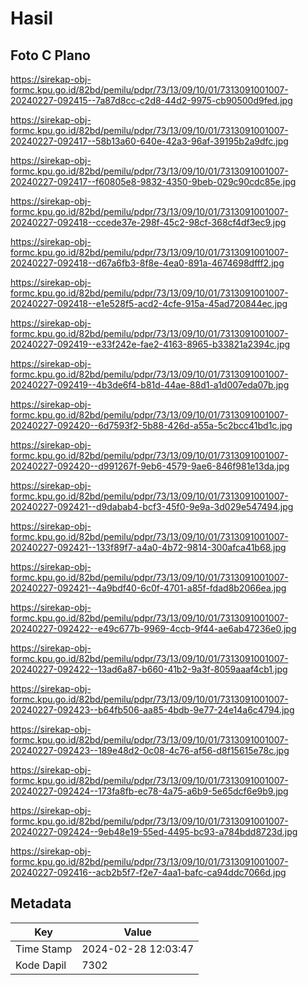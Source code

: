 # Hasil

## Foto C Plano

https://sirekap-obj-formc.kpu.go.id/82bd/pemilu/pdpr/73/13/09/10/01/7313091001007-20240227-092415--7a87d8cc-c2d8-44d2-9975-cb90500d9fed.jpg

https://sirekap-obj-formc.kpu.go.id/82bd/pemilu/pdpr/73/13/09/10/01/7313091001007-20240227-092417--58b13a60-640e-42a3-96af-39195b2a9dfc.jpg

https://sirekap-obj-formc.kpu.go.id/82bd/pemilu/pdpr/73/13/09/10/01/7313091001007-20240227-092417--f60805e8-9832-4350-9beb-029c90cdc85e.jpg

https://sirekap-obj-formc.kpu.go.id/82bd/pemilu/pdpr/73/13/09/10/01/7313091001007-20240227-092418--ccede37e-298f-45c2-98cf-368cf4df3ec9.jpg

https://sirekap-obj-formc.kpu.go.id/82bd/pemilu/pdpr/73/13/09/10/01/7313091001007-20240227-092418--d67a6fb3-8f8e-4ea0-891a-4674698dfff2.jpg

https://sirekap-obj-formc.kpu.go.id/82bd/pemilu/pdpr/73/13/09/10/01/7313091001007-20240227-092418--e1e528f5-acd2-4cfe-915a-45ad720844ec.jpg

https://sirekap-obj-formc.kpu.go.id/82bd/pemilu/pdpr/73/13/09/10/01/7313091001007-20240227-092419--e33f242e-fae2-4163-8965-b33821a2394c.jpg

https://sirekap-obj-formc.kpu.go.id/82bd/pemilu/pdpr/73/13/09/10/01/7313091001007-20240227-092419--4b3de6f4-b81d-44ae-88d1-a1d007eda07b.jpg

https://sirekap-obj-formc.kpu.go.id/82bd/pemilu/pdpr/73/13/09/10/01/7313091001007-20240227-092420--6d7593f2-5b88-426d-a55a-5c2bcc41bd1c.jpg

https://sirekap-obj-formc.kpu.go.id/82bd/pemilu/pdpr/73/13/09/10/01/7313091001007-20240227-092420--d991267f-9eb6-4579-9ae6-846f981e13da.jpg

https://sirekap-obj-formc.kpu.go.id/82bd/pemilu/pdpr/73/13/09/10/01/7313091001007-20240227-092421--d9dabab4-bcf3-45f0-9e9a-3d029e547494.jpg

https://sirekap-obj-formc.kpu.go.id/82bd/pemilu/pdpr/73/13/09/10/01/7313091001007-20240227-092421--133f89f7-a4a0-4b72-9814-300afca41b68.jpg

https://sirekap-obj-formc.kpu.go.id/82bd/pemilu/pdpr/73/13/09/10/01/7313091001007-20240227-092421--4a9bdf40-6c0f-4701-a85f-fdad8b2066ea.jpg

https://sirekap-obj-formc.kpu.go.id/82bd/pemilu/pdpr/73/13/09/10/01/7313091001007-20240227-092422--e49c677b-9969-4ccb-9f44-ae6ab47236e0.jpg

https://sirekap-obj-formc.kpu.go.id/82bd/pemilu/pdpr/73/13/09/10/01/7313091001007-20240227-092422--13ad6a87-b660-41b2-9a3f-8059aaaf4cb1.jpg

https://sirekap-obj-formc.kpu.go.id/82bd/pemilu/pdpr/73/13/09/10/01/7313091001007-20240227-092423--b64fb506-aa85-4bdb-9e77-24e14a6c4794.jpg

https://sirekap-obj-formc.kpu.go.id/82bd/pemilu/pdpr/73/13/09/10/01/7313091001007-20240227-092423--189e48d2-0c08-4c76-af56-d8f15615e78c.jpg

https://sirekap-obj-formc.kpu.go.id/82bd/pemilu/pdpr/73/13/09/10/01/7313091001007-20240227-092424--173fa8fb-ec78-4a75-a6b9-5e65dcf6e9b9.jpg

https://sirekap-obj-formc.kpu.go.id/82bd/pemilu/pdpr/73/13/09/10/01/7313091001007-20240227-092424--9eb48e19-55ed-4495-bc93-a784bdd8723d.jpg

https://sirekap-obj-formc.kpu.go.id/82bd/pemilu/pdpr/73/13/09/10/01/7313091001007-20240227-092416--acb2b5f7-f2e7-4aa1-bafc-ca94ddc7066d.jpg


## Metadata

| Key        | Value               |
| ---------- | ------------------- |
| Time Stamp | 2024-02-28 12:03:47 |
| Kode Dapil | 7302                |



